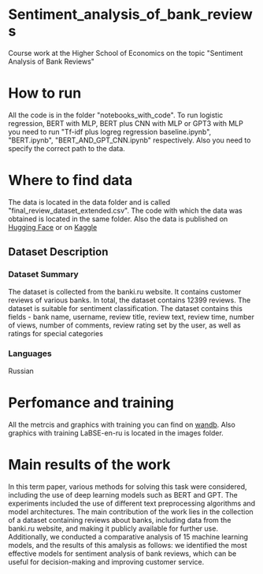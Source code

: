 # Sentiment_analysis_of_bank_reviews
Course work at the Higher School of Economics on the topic "Sentiment Analysis of Bank Reviews"

# How to run
All the code is in the folder "notebooks_with_code". To run logistic regression, BERT with MLP, BERT plus CNN with MLP or GPT3 with MLP you need to run "Tf-idf plus logreg regression baseline.ipynb", "BERT.ipynb", "BERT_AND_GPT_CNN.ipynb" respectively. Also you need to specify the correct path to the data.

# Where to find data
The data is located in the data folder and is called "final_review_dataset_extended.csv". The code with which the data was obtained is located in the same folder. Also the data is published on [Hugging Face](https://huggingface.co/datasets/Romjiik/Russian_bank_reviews) or on [Kaggle](https://www.kaggle.com/datasets/romanberdyshev/bank-reviews-dataset)

## Dataset Description
### Dataset Summary
The dataset is collected from the banki.ru website. It contains customer reviews of various banks. In total, the dataset contains 12399 reviews. The dataset is suitable for sentiment classification. The dataset contains this fields - bank name, username, review title, review text, review time, number of views, number of comments, review rating set by the user, as well as ratings for special categories

### Languages
Russian

# Perfomance and training
All the metrcis and graphics with training you can find on [wandb](https://wandb.ai/romjiik/course_work?workspace=user-berdyshevrv). Also graphics with training LaBSE-en-ru is located in the images folder.

# Main results of the work
In this term paper, various methods for solving this task were considered, including the use of deep learning models such as BERT and GPT. The experiments included the use of different text preprocessing algorithms and model architectures. The main contribution of the work lies in the collection of a dataset containing reviews about banks, including data from the banki.ru website, and making it publicly available for further use. Additionally, we conducted a comparative analysis of 15 machine learning models, and the results of this amalysis as follows: we identified the most effective models for sentiment analysis of bank reviews, which can be useful for decision-making and improving customer service.
